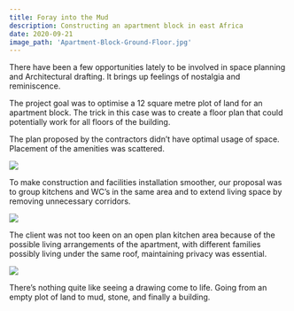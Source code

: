 ```yaml
---
title: Foray into the Mud
description: Constructing an apartment block in east Africa
date: 2020-09-21
image_path: 'Apartment-Block-Ground-Floor.jpg'
---
```


There have been a few opportunities lately to be involved in space planning and Architectural drafting. It brings up feelings of nostalgia and reminiscence.

The project goal was to optimise a 12 square metre plot of land for an apartment block. The trick in this case was to create a floor plan that could potentially work for all floors of the building.

The plan proposed by the contractors didn’t have optimal usage of space. Placement of the amenities was scattered.

<img src="initial-prop.jpg">

To make construction and facilities installation smoother, our proposal was to group kitchens and WC’s in the same area and to extend living space by removing unnecessary corridors.

<img src="PNG image.png">

The client was not too keen on an open plan kitchen area because of the possible living arrangements of the apartment, with different families possibly living under the same roof, maintaining privacy was essential.

<img src="Apartment-Block-Ground-Floor.jpg">

There’s nothing quite like seeing a drawing come to life. Going from an empty plot of land to mud, stone, and finally a building.
